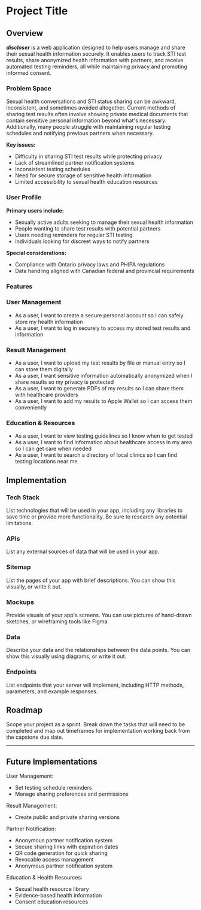 # Project Title

## Overview

**_discloser_** is a web application designed to help users manage and share their sexual health information securely. It enables users to track STI test results, share anonymized health information with partners, and receive automated testing reminders, all while maintaining privacy and promoting informed consent.

### Problem Space

Sexual health conversations and STI status sharing can be awkward, inconsistent, and sometimes avoided altogether. Current methods of sharing test results often involve showing private medical documents that contain sensitive personal information beyond what's necessary. Additionally, many people struggle with maintaining regular testing schedules and notifying previous partners when necessary.

**Key issues:**

- Difficulty in sharing STI test results while protecting privacy
- Lack of streamlined partner notification systems
- Inconsistent testing schedules
- Need for secure storage of sensitive health information
- Limited accessibility to sexual health education resources

### User Profile

**Primary users include:**

- Sexually active adults seeking to manage their sexual health information
- People wanting to share test results with potential partners
- Users needing reminders for regular STI testing
- Individuals looking for discreet ways to notify partners

**Special considerations:**

- Compliance with Ontario privacy laws and PHIPA regulations
- Data handling aligned with Canadian federal and provincial requirements

### Features

### User Management

- As a user, I want to create a secure personal account so I can safely store my health information
- As a user, I want to log in securely to access my stored test results and information

### Result Management

- As a user, I want to upload my test results by file or manual entry so I can store them digitally
- As a user, I want sensitive information automatically anonymized when I share results so my privacy is protected
- As a user, I want to generate PDFs of my results so I can share them with healthcare providers
- As a user, I want to add my results to Apple Wallet so I can access them conveniently

### Education & Resources

- As a user, I want to view testing guidelines so I know when to get tested
- As a user, I want to find information about healthcare access in my area so I can get care when needed
- As a user, I want to search a directory of local clinics so I can find testing locations near me

## Implementation

### Tech Stack

List technologies that will be used in your app, including any libraries to save time or provide more functionality. Be sure to research any potential limitations.

### APIs

List any external sources of data that will be used in your app.

### Sitemap

List the pages of your app with brief descriptions. You can show this visually, or write it out.

### Mockups

Provide visuals of your app's screens. You can use pictures of hand-drawn sketches, or wireframing tools like Figma.

### Data

Describe your data and the relationships between the data points. You can show this visually using diagrams, or write it out.

### Endpoints

List endpoints that your server will implement, including HTTP methods, parameters, and example responses.

## Roadmap

Scope your project as a sprint. Break down the tasks that will need to be completed and map out timeframes for implementation working back from the capstone due date.

---

## Future Implementations

User Management:

- Set testing schedule reminders
- Manage sharing preferences and permissions

Result Management:

- Create public and private sharing versions

Partner Notification:

- Anonymous partner notification system
- Secure sharing links with expiration dates
- QR code generation for quick sharing
- Revocable access management
- Anonymous partner notification system

Education & Health Resources:

- Sexual health resource library
- Evidence-based health information
- Consent education resources
